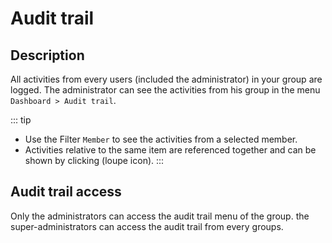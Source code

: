 # Audit trail

## Description
All activities from every users (included the administrator) in your group are logged.
The administrator can see the activities from his group in the menu `Dashboard > Audit trail`. 

::: tip
* Use the Filter `Member` to see the activities from a selected member.
* Activities relative to the same item are referenced together and can be shown by clicking (loupe icon).
:::

## Audit trail access
Only the administrators can access the audit trail menu of the group. the super-administrators can access the audit trail from every groups.
